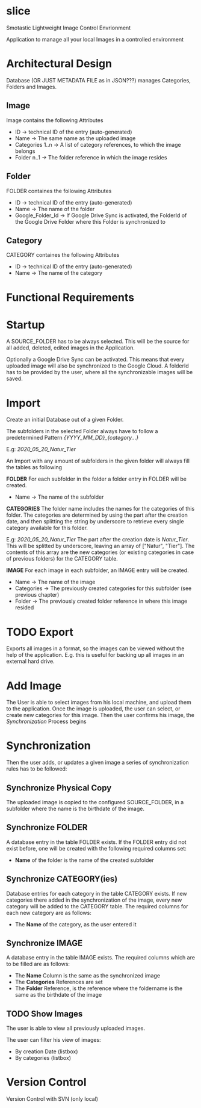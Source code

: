 # slice
Smotastic Lightweight Image Control Envrionment

Application to manage all your local Images in a controlled environment

# Architectural Design
Database (OR JUST METADATA FILE as in JSON???) manages Categories, Folders and Images.

## Image
Image contains the following Attributes
* ID -> technical ID of the entry (auto-generated)
* Name -> The same name as the uploaded image
* Categories 1..n -> A list of category references, to which the image belongs
* Folder n..1 -> The folder reference in which the image resides

## Folder
FOLDER containes the following Attributes
* ID -> technical ID of the entry (auto-generated)
* Name -> The name of the folder
* Google_Folder_Id -> If Google Drive Sync is activated, the FolderId of the Google Drive Folder where this Folder is synchronized to

## Category
CATEGORY containes the following Attributes
* ID -> technical ID of the entry (auto-generated)
* Name -> The name of the category

# Functional Requirements

# Startup

A SOURCE_FOLDER has to be always selected.
This will be the source for all added, deleted, edited images in the Application.

Optionally a Google Drive Sync can be activated. This means that every uploaded image will also be synchronized to the Google Cloud. A folderId has to be provided by the user, where all the synchronizable images will be saved.



# Import
Create an initial Database out of a given Folder.

The subfolders in the selected Folder always have to follow a predetermined Pattern *{YYYY_MM_DD}_{category...}*

E.g: *2020_05_20_Natur_Tier*

An Import with any amount of subfolders in the given folder will always fill the tables as following

**FOLDER**
For each subfolder in the folder a folder entry in FOLDER will be created.
* Name -> The name of the subfolder

**CATEGORIES**
The folder name includes the names for the categories of this folder.
The categories are determined by using the part after the creation date, and then splitting the string by underscore to retrieve every single category available for this folder.

E.g: *2020_05_20_Natur_Tier*
The part after the creation date is *Natur_Tier*.
This will be splitted by underscore, leaving an array of ["Natur", "Tier"].
The contents of this array are the new categories (or existing categories in case of previous folders) for the CATEGORY table.

**IMAGE**
For each image in each subfolder, an IMAGE entry will be created.
* Name -> The name of the image
* Categories -> The previously created categories for this subfolder (see previous chapter)
* Folder -> The previously created folder reference in where this image resided


# TODO Export
Exports all images in a format, so the images can be viewed without the help of the application. E.g. this is useful for backing up all images in an external hard drive.


# Add Image
The User is able to select images from his local machine, and upload them to the application. 
Once the image is uploaded, the user can select, or create new categories for this image.
Then the user confirms his image, the *Synchronization* Process begins


# Synchronization
Then the user adds, or updates a given image a series of synchronization rules has to be followed:

## Synchronize Physical Copy
The uploaded image is copied to the configured SOURCE_FOLDER, in a subfolder where the name is the birthdate of the image.

## Synchronize FOLDER
A database entry in the table FOLDER exists.
If the FOLDER entry did not exist before, one will be created with the following required columns set:
* **Name** of the folder is the name of the created subfolder


## Synchronize CATEGORY(ies)
Database entries for each category in the table CATEGORY exists.
If new categories there added in the synchronization of the image, every new category will be added to the CATEGORY table.
The required columns for each new category are as follows:
* The **Name** of the category, as the user entered it

## Synchronize IMAGE
A database entry in the table IMAGE exists.
The required columns which are to be filled are as follows:
* The **Name** Column is the same as the synchronized image
* The **Categories** References are set
* The **Folder** Reference, is the reference where the foldername is the same as the birthdate of the image



## TODO Show Images
The user is able to view all previously uploaded images.

The user can filter his view of images:
* By creation Date (listbox)
* By categories (listbox)



# Version Control
Version Control with SVN (only local)
